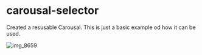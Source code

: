 # carousal-selector

Created a resusable Carousal. This is just a basic example od how it can be used.

![img_8659](https://user-images.githubusercontent.com/38100299/52914268-45ef5a80-32be-11e9-9277-3acf903e1b4f.PNG)
